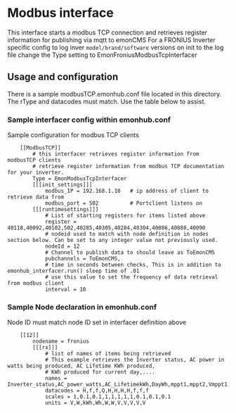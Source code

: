 # Modbus interface

This interface starts a modbus TCP connection and retrieves register information for publishing via mqtt to emonCMS
For a FRONIUS Inverter specific config to log inver `model/brand/software`
versions on init to the log file change the Type setting to EmonFroniusModbusTcpInterfacer

## Usage and configuration

There is a sample modbusTCP.emonhub.conf file located in this directory.
The rType and datacodes must match. Use the table below to assist.

### Sample interfacer config within emonhub.conf

Sample configuration for modbus TCP clients 

```
    [[ModbusTCP]]     
        # this interfacer retrieves register information from modbusTCP clients 
        # retrieve register information from modbus TCP documentation for your inverter.
        Type = EmonModbusTcpInterfacer
        [[[init_settings]]]
            modbus_IP = 192.168.1.10   # ip address of client to retrieve data from
            modbus_port = 502          # Portclient listens on
        [[[runtimesettings]]]
            # List of starting registers for items listed above
            register = 40118,40092,40102,502,40285,40305,40284,40304,40086,40088,40090
            # nodeid used to match with node definition in nodes section below. Can be set to any integer value not previously used.
            nodeId = 12
            # Channel to publish data to should leave as ToEmonCMS
            pubchannels = ToEmonCMS,
            # time in seconds between checks, This is in addition to emonhub_interfacer.run() sleep time of .01
            # use this value to set the frequency of data retrieval from modbus client
            interval = 10 
```

### Sample Node declaration in emonhub.conf
Node ID must match node ID set in interfacer definition above

```
    [[12]]
        nodename = fronius
        [[[rx]]]
            # list of names of items being retrieved
            # This example retrieves the Inverter status, AC power in watts being produced, AC Lifetime KWh produced,
            # KWh produced for current day,....
            names = Inverter_status,AC_power_watts,AC_LifetimekWh,DayWh,mppt1,mppt2,Vmppt1,Vmppt2,PhVphA,PhVphB,PhVphC
            datacodes = H,f,f,Q,H,H,H,H,f,f,f
            scales = 1,0.1,0.1,1,1,1,1,1,0.1,0.1,0.1
            units = V,W,kWh,Wh,W,W,V,V,V,V,V
```

